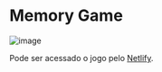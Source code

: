 # Memory Game

![image](https://user-images.githubusercontent.com/40793400/211172698-0aa2f38a-b64b-4f6a-98cb-a29e98998465.png)

Pode ser acessado o jogo pelo [Netlify](https://app.netlify.com/sites/musical-rabanadas-553891/deploys/63b9f062cc976679d3181ede).

